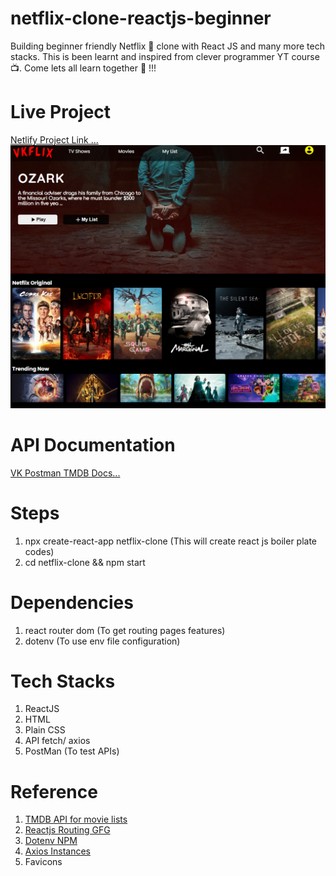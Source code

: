 # netflix-clone-reactjs-beginner

Building beginner friendly Netflix 🎥 clone with React JS and many more tech stacks. This is been learnt and inspired from clever programmer YT course 📺. Come lets all learn together 💃 !!!

# Live Project

[Netlify Project Link ...](https://vkflix.netlify.app/)
![Live Project Demo](live_project_demo.png)

# API Documentation

[VK Postman TMDB Docs...](https://documenter.getpostman.com/view/15013868/UVeCQ8di)

# Steps

1. npx create-react-app netflix-clone (This will create react js boiler plate codes)
2. cd netflix-clone && npm start

# Dependencies

1. react router dom (To get routing pages features)
2. dotenv (To use env file configuration)

# Tech Stacks

1. ReactJS
2. HTML
3. Plain CSS
4. API fetch/ axios
5. PostMan (To test APIs)

# Reference

1. [TMDB API for movie lists](https://www.themoviedb.org/settings/api)
2. [Reactjs Routing GFG](https://www.geeksforgeeks.org/reactjs-router/)
3. [Dotenv NPM](https://www.npmjs.com/package/dotenv)
4. [Axios Instances](https://axios-http.com/docs/instance)
5. Favicons

